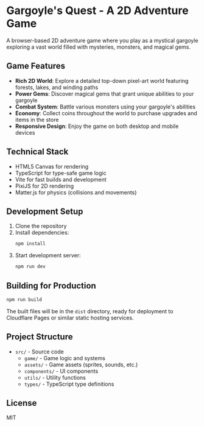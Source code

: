 # Gargoyle's Quest - A 2D Adventure Game

A browser-based 2D adventure game where you play as a mystical gargoyle exploring a vast world filled with mysteries, monsters, and magical gems.

## Game Features

- **Rich 2D World**: Explore a detailed top-down pixel-art world featuring forests, lakes, and winding paths
- **Power Gems**: Discover magical gems that grant unique abilities to your gargoyle
- **Combat System**: Battle various monsters using your gargoyle's abilities
- **Economy**: Collect coins throughout the world to purchase upgrades and items in the store
- **Responsive Design**: Enjoy the game on both desktop and mobile devices

## Technical Stack

- HTML5 Canvas for rendering
- TypeScript for type-safe game logic
- Vite for fast builds and development
- PixiJS for 2D rendering
- Matter.js for physics (collisions and movements)

## Development Setup

1. Clone the repository
2. Install dependencies:
   ```bash
   npm install
   ```
3. Start development server:
   ```bash
   npm run dev
   ```

## Building for Production

```bash
npm run build
```

The built files will be in the `dist` directory, ready for deployment to Cloudflare Pages or similar static hosting services.

## Project Structure

- `src/` - Source code
  - `game/` - Game logic and systems
  - `assets/` - Game assets (sprites, sounds, etc.)
  - `components/` - UI components
  - `utils/` - Utility functions
  - `types/` - TypeScript type definitions

## License

MIT
